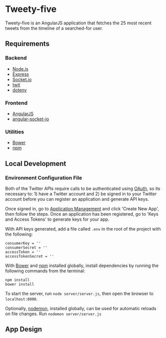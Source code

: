 # Tweety-five

Tweety-five is an AngularJS application that fetches the 25 most recent tweets from the timeline of a searched-for user.

## Requirements

### Backend
- [Node.js](https://nodejs.org/)
- [Express](http://expressjs.com/)
- [Socket.io](http://socket.io/)
- [twit](https://www.npmjs.com/package/twit)
- [dotenv](https://www.npmjs.com/package/dotenv)

### Frontend
- [AngularJS](https://angularjs.org/)
- [angular-socket-io](https://github.com/btford/angular-socket-io)

### Utilities
- [Bower](http://bower.io/)
- [npm](https://www.npmjs.com/)

## Local Development

### Environment Configuration File

Both of the Twitter APIs require calls to be authenticated using [OAuth](https://dev.twitter.com/oauth), so its necessary to: 1) have a Twitter account and 2) be signed in to your Twitter account before you can register an application and generate API keys. 

Once signed in, go to [Application Management](https://apps.twitter.com/) and click 'Create New App', then follow the steps. Once an application has been registered, go to 'Keys and Access Tokens' to generate keys for your app.

With API keys generated, add a file called `.env` in the root of the project with the following:
```
consumerKey = ''
consumerSecret = ''
accessToken = ''
accessTokenSecret = ''
```

With [Bower](http://bower.io/) and [npm](https://www.npmjs.com/#getting-started) installed globally, install dependencies by running the following commands from the terminal:
```
npm install
bower install
```

To start the server, run `node server/server.js`, then open the browser to `localhost:8000`. 

Optionally, [nodemon](http://nodemon.io/), installed globally, can be used for automatic reloads on file changes. Run `nodemon server/server.js`

## App Design

